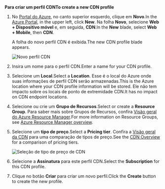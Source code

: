 <span data-ttu-id="25cf7-101">**Para criar um perfil CDN**</span><span class="sxs-lookup"><span data-stu-id="25cf7-101">**To create a new CDN profile**</span></span>

1. <span data-ttu-id="25cf7-102">No [Portal do Azure](https://portal.azure.com), no canto superior esquerdo, clique em **Novo**.</span><span class="sxs-lookup"><span data-stu-id="25cf7-102">In the [Azure Portal](https://portal.azure.com), in the upper left, click **New**.</span></span>  <span data-ttu-id="25cf7-103">Na folha **Novo**, selecione **Web + Dispositivo móvel** e, em seguida, **CDN**.</span><span class="sxs-lookup"><span data-stu-id="25cf7-103">In the **New** blade, select **Web + Mobile**, then **CDN**.</span></span>
   
    <span data-ttu-id="25cf7-104">A folha do novo perfil CDN é exibida.</span><span class="sxs-lookup"><span data-stu-id="25cf7-104">The new CDN profile blade appears.</span></span>
   
    ![Novo perfil CDN](./media/cdn-create-profile/new-cdn-profile-include.png)
2. <span data-ttu-id="25cf7-106">Insira um nome para o perfil CDN.</span><span class="sxs-lookup"><span data-stu-id="25cf7-106">Enter a name for your CDN profile.</span></span>
3. <span data-ttu-id="25cf7-107">Selecione um **Local**.</span><span class="sxs-lookup"><span data-stu-id="25cf7-107">Select a **Location**.</span></span>  <span data-ttu-id="25cf7-108">Esse é o local do Azure onde suas informações de perfil CDN serão armazenadas.</span><span class="sxs-lookup"><span data-stu-id="25cf7-108">This is the Azure location where your CDN profile information will be stored.</span></span>  <span data-ttu-id="25cf7-109">Ele não tem impacto sobre os locais de ponto de extremidade CDN.</span><span class="sxs-lookup"><span data-stu-id="25cf7-109">It has no impact on CDN endpoint locations.</span></span>
4. <span data-ttu-id="25cf7-110">Selecione ou crie um **Grupo de Recursos**.</span><span class="sxs-lookup"><span data-stu-id="25cf7-110">Select or create a **Resource Group**.</span></span>  <span data-ttu-id="25cf7-111">Para saber mais sobre Grupos de Recursos, confira [Visão geral do Azure Resource Manager](../articles/azure-resource-manager/resource-group-overview.md#resource-groups).</span><span class="sxs-lookup"><span data-stu-id="25cf7-111">For more information on Resource Groups, see [Azure Resource Manager overview](../articles/azure-resource-manager/resource-group-overview.md#resource-groups).</span></span>
5. <span data-ttu-id="25cf7-112">Selecione um **tipo de preço**.</span><span class="sxs-lookup"><span data-stu-id="25cf7-112">Select a **Pricing tier**.</span></span>  <span data-ttu-id="25cf7-113">Confira a [Visão geral da CDN](../articles/cdn/cdn-overview.md#azure-cdn-features) para uma comparação de tipos de preço.</span><span class="sxs-lookup"><span data-stu-id="25cf7-113">See the [CDN Overview](../articles/cdn/cdn-overview.md#azure-cdn-features) for a comparison of pricing tiers.</span></span>
   
    ![Seleção de tipo de preço de CDN](./media/cdn-create-profile/cdn-choose-sku-include.png)
6. <span data-ttu-id="25cf7-115">Selecione a **Assinatura** para este perfil CDN.</span><span class="sxs-lookup"><span data-stu-id="25cf7-115">Select the **Subscription** for this CDN profile.</span></span>
7. <span data-ttu-id="25cf7-116">Clique no botão **Criar** para criar um novo perfil.</span><span class="sxs-lookup"><span data-stu-id="25cf7-116">Click the **Create** button to create the new profile.</span></span> 

